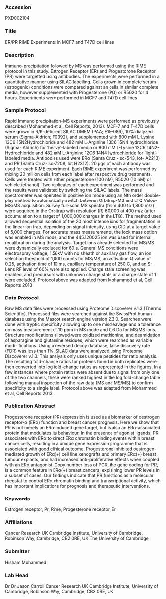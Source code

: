 ### Accession
PXD002104

### Title
ER/PR RIME Experiments in MCF7 and T47D cell lines

### Description
Immuno-precipitation followed by MS was performed using the RIME protocol in this study. Estrogen Receptor (ER) and Progestorone Receptor (PR) were targetted using antibodies. The experiments were performed in a quantitative manner using SILAC labelling. Cells grown in complete serum (estrogenic) conditions were compared against an cells in  similar complete media, however supplemented with Progesterone (PG) or R5020 for 4 hours. Experiments were performed in MCF7 and T47D cell lines

### Sample Protocol
Rapid Immuno precipitation-MS experiments were performed as previously described (Mohammed et al, Cell Reports, 2013).  MCF-7 and T-47D cells were grown in R/K-deficient SILAC DMEM (PAA; E15-086), 10% dialyzed serum (Sigma-Aldrich; F0392), and supplemented with 800 mM L-Lysine 13C6 15N2Hydrochloride and 482 mM L-Arginine 13C6 15N4 hydrochloride (Sigma- Aldrich) for ‘heavy’-labeled media or 800 mM L-Lysine 12C6 14N2-Hydrochloride and 482 mM L-Arginine 12C6 14N4 hydrochloride for ‘light’-labeled media. Antibodies used were ERα (Santa Cruz - sc-543, lot- A2213) and PR (Santa Cruz- sc-7208, lot H2312). 20 µgs of each antibody was used for each RIME experiment.  Each RIME experiment was performed by mixing 20 million cells from each label after respective drug treatments. Cells were treated with either progesterone (100 nM), R5020 (10 nM) or vehicle (ethanol).  Two replicates of each experiment was performed and the results were validated by switching the SILAC labels.  The mass spectrometer was operated in positive ion mode using an Nth order double-play method to automatically switch between Orbitrap-MS and LTQ Velos-MS/MS acquisition. Survey full-scan MS spectra (from 400 to 1,800 m/z) were acquired in the Orbitrap with resolution (R) 60,000 at 400 m/z (after accumulation to a target of 1,000,000 charges in the LTQ). The method used allowed sequential isolation of the 20 most intense ions for fragmentation in the linear ion trap, depending on signal intensity, using CID at a target value of 5,000 charges. For accurate mass measurements, the lock mass option was enabled in MS mode, and the 445.120025 ion was used for internal recalibration during the analysis. Target ions already selected for MS/MS were dynamically excluded for 60 s. General MS conditions were electrospray voltage, 1.56kV with no sheath or auxiliary gas flow, an ion selection threshold of 1,000 counts for MS/MS, an activation Q value of 0.25, activation time of 10 ms, capillary temperature of 250 C, and an S-Lens RF level of 60% were also applied. Charge state screening was enabled, and precursors with unknown charge state or a charge state of 1 were excluded. Protocol above was adapted from Mohammed et al, Cell Reports 2013

### Data Protocol
Raw MS data files were processed using Proteome Discoverer v.1.3 (Thermo Scientific). Processed files were searched against the SwissProt human database using the Mascot search engine version 2.3.0. Searches were done with tryptic specificity allowing up to one miscleavage and a tolerance on mass measurement of 10 ppm in MS mode and 0.6 Da for MS/MS ions. Structure modifications allowed were oxidized methionine, and deamidation of asparagine and glutamine residues, which were searched as variable modi- fications. Using a reversed decoy database, false discovery rate (FDR) was less than 1%.  SILAC data were analyzed using Proteome Discoverer v.1.3. This analysis only uses unique peptides for ratio analysis. The resulting fold-change ratios for proteins found in both replicates were then converted into log fold-change ratios as represented in the figures. In a few instances where protein ratios were absent due to signal from only one of the two channels, these were ranked highest in the log fold-change table following manual inspection of the raw data (MS and MS/MS) to confirm specificity to a single label. Protocol above was adapted from Mohammed et al, Cell Reports 2013.

### Publication Abstract
Progesterone receptor (PR) expression is used as a biomarker of oestrogen receptor-&#x3b1; (ER&#x3b1;) function and breast cancer prognosis. Here we show that PR is not merely an ER&#x3b1;-induced gene target, but is also an ER&#x3b1;-associated protein that modulates its behaviour. In the presence of agonist ligands, PR associates with ER&#x3b1; to direct ER&#x3b1; chromatin binding events within breast cancer cells, resulting in a unique gene expression programme that is associated with good clinical outcome. Progesterone inhibited oestrogen-mediated growth of ER&#x3b1;(+) cell line xenografts and primary ER&#x3b1;(+) breast tumour explants, and had increased anti-proliferative effects when coupled with an ER&#x3b1; antagonist. Copy number loss of PGR, the gene coding for PR, is a common feature in ER&#x3b1;(+) breast cancers, explaining lower PR levels in a subset of cases. Our findings indicate that PR functions as a molecular rheostat to control ER&#x3b1; chromatin binding and transcriptional activity, which has important implications for prognosis and therapeutic interventions.

### Keywords
Estrogen receptor, Pr, Rime, Progesterone receptor, Er

### Affiliations
Cancer Research UK Cambridge Institute, University of Cambridge, Robinson Way, Cambridge, CB2 0RE, UK
The University of Cambridge

### Submitter
Hisham Mohammed

### Lab Head
Dr Dr Jason Carroll
Cancer Research UK Cambridge Institute, University of Cambridge, Robinson Way, Cambridge, CB2 0RE, UK


